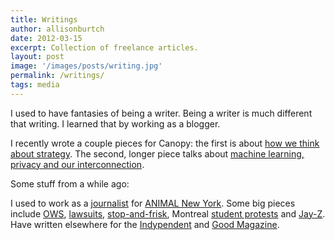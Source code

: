 ```yaml
---
title: Writings
author: allisonburtch
date: 2012-03-15
excerpt: Collection of freelance articles.
layout: post
image: '/images/posts/writing.jpg'
permalink: /writings/
tags: media
---
```


I used to have fantasies of being a writer. Being a writer is much different that writing. I learned that by working as a blogger. 

I recently wrote a couple pieces for Canopy: the first is about [how we think about strategy](https://canopy.cr/post/how-we-think-about-strategy-at-canopy). The second, longer piece talks about [machine learning, privacy and our interconnection](https://canopy.cr/post/why-is-big-tech-pivoting-on-privacy). 

Some stuff from a while ago:

I used to work as a [journalist][1] for [ANIMAL New York][2]. Some big pieces include [OWS][3], [lawsuits][4], [stop-and-frisk][5], Montreal [student protests][6] and [Jay-Z][7]. Have written elsewhere for the [Indypendent][8] and [Good Magazine][9].


 [1]: http://www.animalnewyork.com/author/allison/
 [2]: http://animalnewyork.com/
 [3]:http://www.animalnewyork.com/2012/global-political-crisis-why-occupiers-dont-care-if-you-think-occupy-is-dead/
 [4]: http://www.animalnewyork.com/2012/ows-librarians-suing-bloomberg-for-property-destruction-but-it-was-never-about-the-books/
 [5]: http://www.animalnewyork.com/2012/fact-checking-fun-with-ray-kelly/
 [6]: http://www.animalnewyork.com/2012/500000-in-montreal-say-fuck-you-to-emergency-protest-bill/
 [7]: http://www.animalnewyork.com/2012/anarchism-in-no-church-in-the-wild-as-seen-from-kanye-west-and-jay-zs-ivory-tower/
 [8]: http://www.indypendent.org/2012/03/30/sex-workers-shadows
 [9]: http://www.good.is/members/allisonburtch
